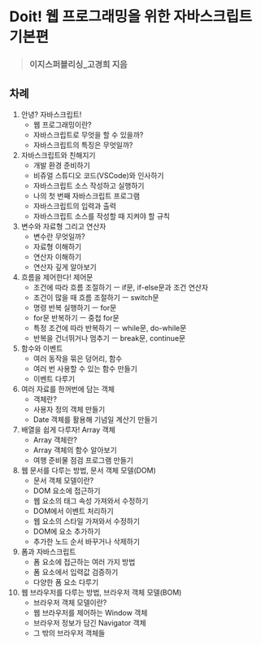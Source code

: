 # Doit! 웹 프로그래밍을 위한 자바스크립트 기본편
> ### 이지스퍼블리싱_고경희 지음

## 차례
1. 안녕? 자바스크립트!
    - 웹 프로그래밍이란?
    - 자바스크립트로 무엇을 할 수 있을까?
    - 자바스크립트의 특징은 무엇일까?
2. 자바스크립트와 친해지기
    - 개발 환경 준비하기
    - 비쥬얼 스튜디오 코드(VSCode)와 인사하기
    - 자바스크립트 소스 작성하고 실행하기
    - 나의 첫 번째 자바스크립트 프로그램
    - 자바스크립트의 입력과 출력
    - 자바스크립트 소스를 작성할 때 지켜야 할 규칙
3. 변수와 자료형 그리고 연산자
    - 변수란 무엇일까?
    - 자료형 이해하기
    - 연산자 이해하기
    - 연산자 깊게 알아보기
4. 흐름을 제어한다! 제어문
    - 조건에 따라 흐름 조절하기 ㅡ if문, if-else문과 조건 연산자
    - 조건이 많을 때 흐름 조절하기 ㅡ switch문
    - 명령 반복 실행하기 ㅡ for문
    - for문 반복하기 ㅡ 중첩 for문
    - 특정 조건에 따라 반복하기 ㅡ while문, do-while문
    - 반복을 건너뛰거나 멈추기 ㅡ break문, continue문
5. 함수와 이벤트
    - 여러 동작을 묶은 덩어리, 함수
    - 여러 번 사용할 수 있는 함수 만들기
    - 이벤트 다루기
6. 여러 자료를 한꺼번에 담는 객체
    - 객체란?
    - 사용자 정의 객체 만들기
    - Date 객체를 활용해 기념일 계산기 만들기
7. 배열을 쉽게 다루자! Array 객체
    - Array 객체란?
    - Array 객체의 함수 알아보기
    - 여행 준비물 점검 프로그램 만들기
8. 웹 문서를 다루는 방법, 문서 객체 모델(DOM)
    - 문서 객체 모델이란?
    - DOM 요소에 접근하기
    - 웹 요소의 태그 속성 가져와서 수정하기
    - DOM에서 이벤트 처리하기
    - 웹 요소의 스타일 가져와서 수정하기
    - DOM에 요소 추가하기
    - 추가한 노드 순서 바꾸거나 삭제하기
9. 폼과 자바스크립트
    - 폼 요소에 접근하는 여러 가지 방법
    - 폼 요소에서 입력값 검증하기
    - 다양한 폼 요소 다루기
10. 웹 브라우저를 다루는 방법, 브라우저 객체 모델(BOM)
    - 브라우저 객체 모델이란?
    - 웹 브라우저를 제어하는 Window 객체
    - 브라우저 정보가 담긴 Navigator 객체
    - 그 밖의 브라우저 객체들
